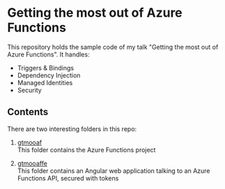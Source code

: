 # Getting the most out of Azure Functions

This repository holds the sample code of my talk "Getting the most out of Azure Functions". It handles:

* Triggers & Bindings
* Dependency Injection
* Managed Identities
* Security

## Contents

There are two interesting folders in this repo:

1. [gtmooaf](https://github.com/rickvdbosch/gtmooaf/tree/master/gtmooaf)  
   This folder contains the Azure Functions project
   
2. [gtmooaffe](https://github.com/rickvdbosch/gtmooaf/tree/master/gtmooaffe)  
   This folder contains an Angular web application talking to an Azure Functions API, secured with tokens
